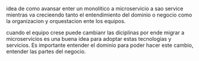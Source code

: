 idea de como avansar enter un monolitico a microservicio a sao service mientras va crecieendo tanto el entendimiento del dominio o negocio como la organizacion y orquestacion ente los equipos.


cuando el equipo crese puede cambianr las diciplinas por ende migrar a microservicios es una buena idea para adoptar estas tecnologias y servicios. Es importante entender el dominio para poder hacer este cambio, entender las partes del negocio.
